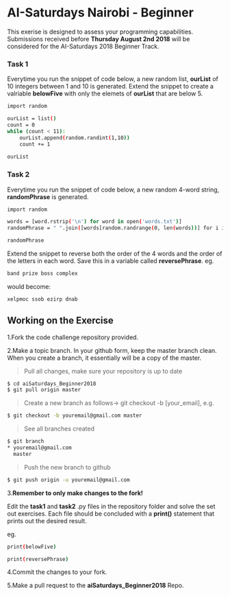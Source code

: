 # AI-Saturdays Nairobi - Beginner
This exerise is designed to assess your programming capabilities.
Submissions received before **Thursday August 2nd 2018** will be considered for the AI-Saturdays 2018 Beginner Track.

### Task 1
Everytime you run the snippet of code below, a new random list, **ourList** of 10 integers between 1 and 10 is generated. Extend the snippet to create a valriable **belowFive** with only the elemets of **ourList** that are below 5.


```sh
import random 

ourList = list()
count = 0 
while (count < 11):
    ourList.append(random.randint(1,10))
    count += 1
    
ourList
```

### Task 2
Everytime you run the snippet of code below, a new random 4-word string, **randomPhrase** is generated. 

```sh
import random

words = [word.rstrip('\n') for word in open('words.txt')]
randomPhrase = " ".join([words[random.randrange(0, len(words))] for i in range(4)])

randomPhrase
```

Extend the snippet to reverse both the order of the 4 words and the order of the letters in each word. Save this in a variable called **reversePhrase**.
eg. 
```sh
band prize boss complex
```
would become:
```sh 
xelpmoc ssob ezirp dnab
```

## Working on the Exercise

1.Fork the code challenge repository provided.

2.Make a topic branch. In your github form, keep the master branch clean. When you create a branch, it essentially will be a copy of the master.

>Pull all changes, make sure your repository is up to date

```sh
$ cd aiSaturdays_Beginner2018
$ git pull origin master
```

>Create a new branch as follows-> git checkout -b [your_email], e.g.

```sh
$ git checkout -b youremail@gmail.com master
```

>See all branches created

```sh
$ git branch
* youremail@gmail.com
  master
```

>Push the new branch to github

```sh
$ git push origin -u youremail@gmail.com
```

3.**Remember to only make changes to the fork!**
    
Edit the **task1** and **task2** .py files in the repository folder and solve the set out exercises. Each file should be concluded with a **print()** statement that prints out the desired result.

eg. 
```sh
print(belowFive)
```
```sh
print(reversePhrase)
```

4.Commit the changes to your fork.

5.Make a pull request to the **aiSaturdays_Beginner2018** Repo.


